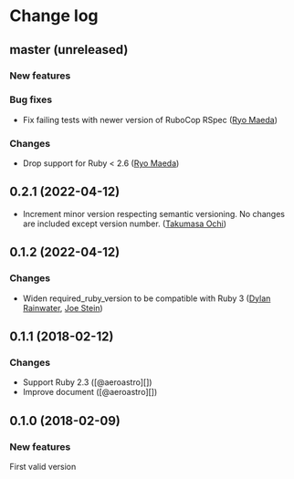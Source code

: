 # Change log

## master (unreleased)

### New features

### Bug fixes

* Fix failing tests with newer version of RuboCop RSpec ([Ryo Maeda](@epaew))

### Changes

* Drop support for Ruby < 2.6 ([Ryo Maeda](@epaew))

## 0.2.1 (2022-04-12)

* Increment minor version respecting semantic versioning. No changes are included except version number. ([Takumasa Ochi](@aeroastro))

## 0.1.2 (2022-04-12)

### Changes

* Widen required_ruby_version to be compatible with Ruby 3 ([Dylan Rainwater](@dylanrainwater), [Joe Stein](@jas14))

## 0.1.1 (2018-02-12)

### Changes

* Support Ruby 2.3 ([@aeroastro][])
* Improve document ([@aeroastro][])

## 0.1.0 (2018-02-09)

### New features

First valid version
